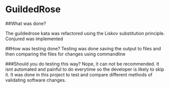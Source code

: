 # GuildedRose

##What was done?

The guildedrose kata was refactored using the Liskov substitution principle.
Conjured was implemented

##How was testing done?
Testing was done saving the output to files and then comparing the files for changes using commandline

###Should you do testing this way?
Nope, it can not be recommended. It isnt automated and painful to do everytime so the developer is likely to skip it.
It was done in this project to test and compare different methods of validating software changes.
